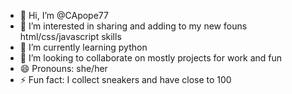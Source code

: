 - 👋 Hi, I’m @CApope77
- 👀 I’m interested in sharing and adding to my new founs html/css/javascript skills
- 🌱 I’m currently learning python
- 💞️ I’m looking to collaborate on mostly projects for work and fun
- 😄 Pronouns: she/her
- ⚡ Fun fact: I collect sneakers and have close to 100

<!---
CApope77/CApope77 is a ✨ special ✨ repository because its `README.md` (this file) appears on your GitHub profile.
You can click the Preview link to take a look at your changes.
--->
